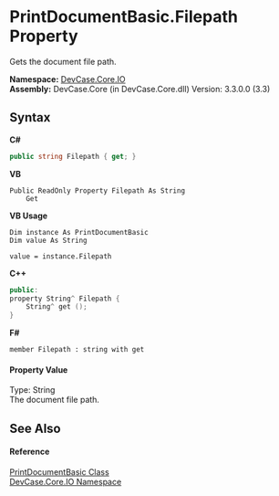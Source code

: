# PrintDocumentBasic.Filepath Property 
 

Gets the document file path.

**Namespace:**&nbsp;<a href="N_DevCase_Core_IO">DevCase.Core.IO</a><br />**Assembly:**&nbsp;DevCase.Core (in DevCase.Core.dll) Version: 3.3.0.0 (3.3)

## Syntax

**C#**<br />
``` C#
public string Filepath { get; }
```

**VB**<br />
``` VB
Public ReadOnly Property Filepath As String
	Get
```

**VB Usage**<br />
``` VB Usage
Dim instance As PrintDocumentBasic
Dim value As String

value = instance.Filepath

```

**C++**<br />
``` C++
public:
property String^ Filepath {
	String^ get ();
}
```

**F#**<br />
``` F#
member Filepath : string with get

```


#### Property Value
Type: String<br />The document file path.

## See Also


#### Reference
<a href="T_DevCase_Core_IO_PrintDocumentBasic">PrintDocumentBasic Class</a><br /><a href="N_DevCase_Core_IO">DevCase.Core.IO Namespace</a><br />